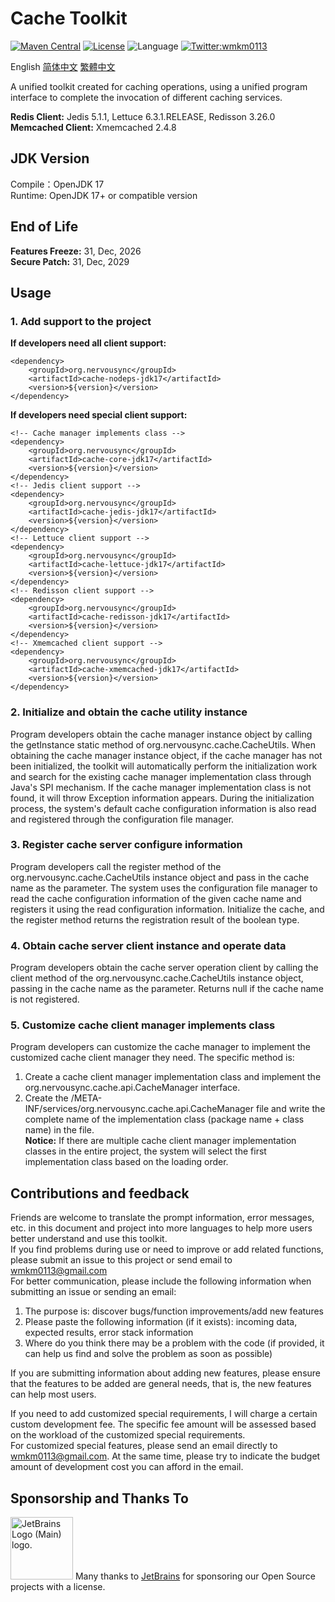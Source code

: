 # Cache Toolkit

[![Maven Central](https://maven-badges.herokuapp.com/maven-central/org.nervousync/cache-jdk17/badge.svg)](https://maven-badges.herokuapp.com/maven-central/org.nervousync/cache-jdk17/)
[![License](https://img.shields.io/github/license/wmkm0113/Cache.svg)](https://github.com/wmkm0113/Cache/blob/master/LICENSE)
![Language](https://img.shields.io/badge/language-Java-green)
[![Twitter:wmkm0113](https://img.shields.io/twitter/follow/wmkm0113?label=Follow)](https://twitter.com/wmkm0113)

English
[简体中文](README_zh_CN.md)
[繁體中文](README_zh_TW.md)

A unified toolkit created for caching operations, using a unified program interface to complete the invocation of different caching services.

**Redis Client:** Jedis 5.1.1, Lettuce 6.3.1.RELEASE, Redisson 3.26.0   
**Memcached Client:** Xmemcached 2.4.8

## JDK Version
Compile：OpenJDK 17   
Runtime: OpenJDK 17+ or compatible version

## End of Life

**Features Freeze:** 31, Dec, 2026   
**Secure Patch:** 31, Dec, 2029

## Usage
### 1. Add support to the project
**If developers need all client support:**
```
<dependency>
    <groupId>org.nervousync</groupId>
	<artifactId>cache-nodeps-jdk17</artifactId>
    <version>${version}</version>
</dependency>
```
**If developers need special client support:**
```
<!-- Cache manager implements class -->
<dependency>
    <groupId>org.nervousync</groupId>
	<artifactId>cache-core-jdk17</artifactId>
    <version>${version}</version>
</dependency>
<!-- Jedis client support -->
<dependency>
    <groupId>org.nervousync</groupId>
	<artifactId>cache-jedis-jdk17</artifactId>
    <version>${version}</version>
</dependency>
<!-- Lettuce client support -->
<dependency>
    <groupId>org.nervousync</groupId>
	<artifactId>cache-lettuce-jdk17</artifactId>
    <version>${version}</version>
</dependency>
<!-- Redisson client support -->
<dependency>
    <groupId>org.nervousync</groupId>
	<artifactId>cache-redisson-jdk17</artifactId>
    <version>${version}</version>
</dependency>
<!-- Xmemcached client support -->
<dependency>
    <groupId>org.nervousync</groupId>
	<artifactId>cache-xmemcached-jdk17</artifactId>
    <version>${version}</version>
</dependency>
```

### 2. Initialize and obtain the cache utility instance
Program developers obtain the cache manager instance object by calling the getInstance static method of org.nervousync.cache.CacheUtils.
When obtaining the cache manager instance object, if the cache manager has not been initialized, the toolkit will automatically perform the initialization work and search for the existing cache manager implementation class through Java's SPI mechanism. 
If the cache manager implementation class is not found, it will throw Exception information appears. During the initialization process, the system's default cache configuration information is also read and registered through the configuration file manager.

### 3. Register cache server configure information
Program developers call the register method of the org.nervousync.cache.CacheUtils instance object and pass in the cache name as the parameter. 
The system uses the configuration file manager to read the cache configuration information of the given cache name and registers it using the read configuration information. 
Initialize the cache, and the register method returns the registration result of the boolean type.

### 4. Obtain cache server client instance and operate data
Program developers obtain the cache server operation client by calling the client method of the org.nervousync.cache.CacheUtils instance object, passing in the cache name as the parameter.
Returns null if the cache name is not registered.

### 5. Customize cache client manager implements class
Program developers can customize the cache manager to implement the customized cache client manager they need. The specific method is:   
1. Create a cache client manager implementation class and implement the org.nervousync.cache.api.CacheManager interface.   
2. Create the /META-INF/services/org.nervousync.cache.api.CacheManager file and write the complete name of the implementation class (package name + class name) in the file.   
**Notice:** If there are multiple cache client manager implementation classes in the entire project, the system will select the first implementation class based on the loading order.

## Contributions and feedback
Friends are welcome to translate the prompt information, error messages, 
etc. in this document and project into more languages to help more users better understand and use this toolkit.   
If you find problems during use or need to improve or add related functions, please submit an issue to this project
or send email to [wmkm0113\@gmail.com](mailto:wmkm0113@gmail.com?subject=bugs_and_features)   
For better communication, please include the following information when submitting an issue or sending an email:
1. The purpose is: discover bugs/function improvements/add new features   
2. Please paste the following information (if it exists): incoming data, expected results, error stack information   
3. Where do you think there may be a problem with the code (if provided, it can help us find and solve the problem as soon as possible)

If you are submitting information about adding new features, please ensure that the features to be added are general needs, that is, the new features can help most users.

If you need to add customized special requirements, I will charge a certain custom development fee.
The specific fee amount will be assessed based on the workload of the customized special requirements.   
For customized special features, please send an email directly to [wmkm0113\@gmail.com](mailto:wmkm0113@gmail.com?subject=payment_features). At the same time, please try to indicate the budget amount of development cost you can afford in the email.

## Sponsorship and Thanks To
<span id="JetBrains">
    <img src="https://resources.jetbrains.com/storage/products/company/brand/logos/jb_beam.png" width="100px" height="100px" alt="JetBrains Logo (Main) logo.">
    <span>Many thanks to <a href="https://www.jetbrains.com/">JetBrains</a> for sponsoring our Open Source projects with a license.</span>
</span>